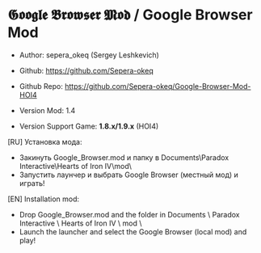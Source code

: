 
   # 𝕲𝖔𝖔𝖌𝖑𝖊 𝕭𝖗𝖔𝖜𝖘𝖊𝖗 𝕸𝖔𝖉 / Google Browser Mod 


 - Author: sepera_okeq (Sergey Leshkevich)
 - Github: https://github.com/Sepera-okeq
 - Github Repo: https://github.com/Sepera-okeq/Google-Browser-Mod-HOI4
 
 - Version Mod: 1.4
 - Version Support Game: **1.8.x/1.9.x** (HOI4) 
 
 [RU] Установка мода:
  - Закинуть Google_Browser.mod и папку в Documents\Paradox Interactive\Hearts of Iron IV\mod\
  - Запустить лаунчер и выбрать Google Browser (местный мод) и играть! 
 
 [EN] Installation mod:
  - Drop Google_Browser.mod and the folder in Documents \ Paradox Interactive \ Hearts of Iron IV \ mod \
  - Launch the launcher and select the Google Browser (local mod) and play!


